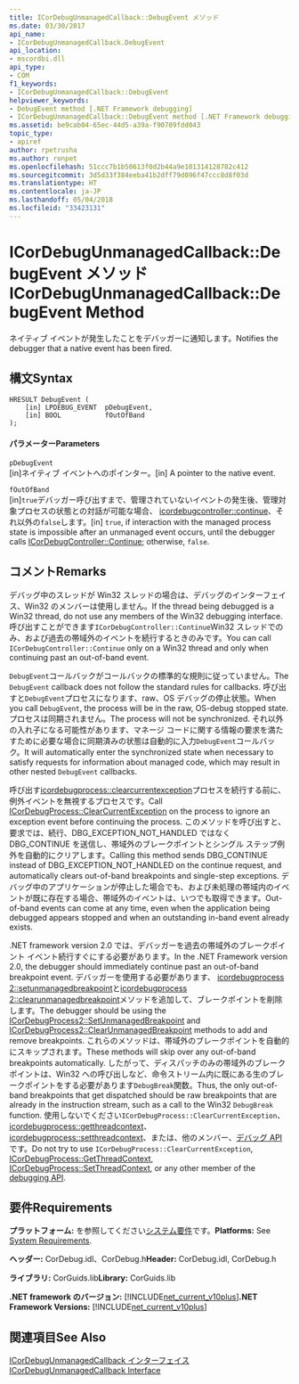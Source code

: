 ```yaml
---
title: ICorDebugUnmanagedCallback::DebugEvent メソッド
ms.date: 03/30/2017
api_name:
- ICorDebugUnmanagedCallback.DebugEvent
api_location:
- mscordbi.dll
api_type:
- COM
f1_keywords:
- ICorDebugUnmanagedCallback::DebugEvent
helpviewer_keywords:
- DebugEvent method [.NET Framework debugging]
- ICorDebugUnmanagedCallback::DebugEvent method [.NET Framework debugging]
ms.assetid: be9cab04-65ec-44d5-a39a-f90709fdd043
topic_type:
- apiref
author: rpetrusha
ms.author: ronpet
ms.openlocfilehash: 51ccc7b1b50613f0d2b44a9e101314128782c412
ms.sourcegitcommit: 3d5d33f384eeba41b2dff79d096f47ccc8d8f03d
ms.translationtype: HT
ms.contentlocale: ja-JP
ms.lasthandoff: 05/04/2018
ms.locfileid: "33423131"
---
```

# <a name="icordebugunmanagedcallbackdebugevent-method"></a><span data-ttu-id="6a400-102">ICorDebugUnmanagedCallback::DebugEvent メソッド</span><span class="sxs-lookup"><span data-stu-id="6a400-102">ICorDebugUnmanagedCallback::DebugEvent Method</span></span>
<span data-ttu-id="6a400-103">ネイティブ イベントが発生したことをデバッガーに通知します。</span><span class="sxs-lookup"><span data-stu-id="6a400-103">Notifies the debugger that a native event has been fired.</span></span>  
  
## <a name="syntax"></a><span data-ttu-id="6a400-104">構文</span><span class="sxs-lookup"><span data-stu-id="6a400-104">Syntax</span></span>  
  
```  
HRESULT DebugEvent (  
    [in] LPDEBUG_EVENT  pDebugEvent,  
    [in] BOOL           fOutOfBand  
);  
```  
  
#### <a name="parameters"></a><span data-ttu-id="6a400-105">パラメーター</span><span class="sxs-lookup"><span data-stu-id="6a400-105">Parameters</span></span>  
 `pDebugEvent`  
 <span data-ttu-id="6a400-106">[in]ネイティブ イベントへのポインター。</span><span class="sxs-lookup"><span data-stu-id="6a400-106">[in] A pointer to the native event.</span></span>  
  
 `fOutOfBand`  
 <span data-ttu-id="6a400-107">[in]`true`デバッガー呼び出すまで、管理されていないイベントの発生後、管理対象プロセスの状態との対話が可能な場合、 [icordebugcontroller::continue](../../../../docs/framework/unmanaged-api/debugging/icordebugcontroller-continue-method.md)、それ以外の`false`します。</span><span class="sxs-lookup"><span data-stu-id="6a400-107">[in] `true`, if interaction with the managed process state is impossible after an unmanaged event occurs, until the debugger calls [ICorDebugController::Continue](../../../../docs/framework/unmanaged-api/debugging/icordebugcontroller-continue-method.md); otherwise, `false`.</span></span>  
  
## <a name="remarks"></a><span data-ttu-id="6a400-108">コメント</span><span class="sxs-lookup"><span data-stu-id="6a400-108">Remarks</span></span>  
 <span data-ttu-id="6a400-109">デバッグ中のスレッドが Win32 スレッドの場合は、デバッグのインターフェイス、Win32 のメンバーは使用しません。</span><span class="sxs-lookup"><span data-stu-id="6a400-109">If the thread being debugged is a Win32 thread, do not use any members of the Win32 debugging interface.</span></span> <span data-ttu-id="6a400-110">呼び出すことができます`ICorDebugController::Continue`Win32 スレッドでのみ、および過去の帯域外のイベントを続行するときのみです。</span><span class="sxs-lookup"><span data-stu-id="6a400-110">You can call `ICorDebugController::Continue` only on a Win32 thread and only when continuing past an out-of-band event.</span></span>  
  
 <span data-ttu-id="6a400-111">`DebugEvent`コールバックがコールバックの標準的な規則に従っていません。</span><span class="sxs-lookup"><span data-stu-id="6a400-111">The `DebugEvent` callback does not follow the standard rules for callbacks.</span></span> <span data-ttu-id="6a400-112">呼び出すと`DebugEvent`プロセスになります、raw、OS デバッグの停止状態。</span><span class="sxs-lookup"><span data-stu-id="6a400-112">When you call `DebugEvent`, the process will be in the raw, OS-debug stopped state.</span></span> <span data-ttu-id="6a400-113">プロセスは同期されません。</span><span class="sxs-lookup"><span data-stu-id="6a400-113">The process will not be synchronized.</span></span> <span data-ttu-id="6a400-114">それ以外の入れ子になる可能性があります、マネージ コードに関する情報の要求を満たすために必要な場合に同期済みの状態は自動的に入力`DebugEvent`コールバック。</span><span class="sxs-lookup"><span data-stu-id="6a400-114">It will automatically enter the synchronized state when necessary to satisfy requests for information about managed code, which may result in other nested `DebugEvent` callbacks.</span></span>  
  
 <span data-ttu-id="6a400-115">呼び出す[icordebugprocess::clearcurrentexception](../../../../docs/framework/unmanaged-api/debugging/icordebugprocess-clearcurrentexception-method.md)プロセスを続行する前に、例外イベントを無視するプロセスです。</span><span class="sxs-lookup"><span data-stu-id="6a400-115">Call [ICorDebugProcess::ClearCurrentException](../../../../docs/framework/unmanaged-api/debugging/icordebugprocess-clearcurrentexception-method.md) on the process to ignore an exception event before continuing the process.</span></span> <span data-ttu-id="6a400-116">このメソッドを呼び出すと、要求では、続行、DBG_EXCEPTION_NOT_HANDLED ではなく DBG_CONTINUE を送信し、帯域外のブレークポイントとシングル ステップ例外を自動的にクリアします。</span><span class="sxs-lookup"><span data-stu-id="6a400-116">Calling this method sends DBG_CONTINUE instead of DBG_EXCEPTION_NOT_HANDLED on the continue request, and automatically clears out-of-band breakpoints and single-step exceptions.</span></span> <span data-ttu-id="6a400-117">デバッグ中のアプリケーションが停止した場合でも、および未処理の帯域内のイベントが既に存在する場合、帯域外のイベントは、いつでも取得できます。</span><span class="sxs-lookup"><span data-stu-id="6a400-117">Out-of-band events can come at any time, even when the application being debugged appears stopped and when an outstanding in-band event already exists.</span></span>  
  
 <span data-ttu-id="6a400-118">.NET framework version 2.0 では、デバッガーを過去の帯域外のブレークポイント イベント続行すぐにする必要があります。</span><span class="sxs-lookup"><span data-stu-id="6a400-118">In the .NET Framework version 2.0, the debugger should immediately continue past an out-of-band breakpoint event.</span></span> <span data-ttu-id="6a400-119">デバッガーを使用する必要があります、 [icordebugprocess 2::setunmanagedbreakpoint](../../../../docs/framework/unmanaged-api/debugging/icordebugprocess2-setunmanagedbreakpoint-method.md)と[icordebugprocess 2::clearunmanagedbreakpoint](../../../../docs/framework/unmanaged-api/debugging/icordebugprocess2-clearunmanagedbreakpoint-method.md)メソッドを追加して、ブレークポイントを削除します。</span><span class="sxs-lookup"><span data-stu-id="6a400-119">The debugger should be using the [ICorDebugProcess2::SetUnmanagedBreakpoint](../../../../docs/framework/unmanaged-api/debugging/icordebugprocess2-setunmanagedbreakpoint-method.md) and [ICorDebugProcess2::ClearUnmanagedBreakpoint](../../../../docs/framework/unmanaged-api/debugging/icordebugprocess2-clearunmanagedbreakpoint-method.md) methods to add and remove breakpoints.</span></span> <span data-ttu-id="6a400-120">これらのメソッドは、帯域外のブレークポイントを自動的にスキップされます。</span><span class="sxs-lookup"><span data-stu-id="6a400-120">These methods will skip over any out-of-band breakpoints automatically.</span></span> <span data-ttu-id="6a400-121">したがって、ディスパッチのみの帯域外のブレークポイントは、Win32 への呼び出しなど、命令ストリーム内に既にある生のブレークポイントをする必要があります`DebugBreak`関数。</span><span class="sxs-lookup"><span data-stu-id="6a400-121">Thus, the only out-of-band breakpoints that get dispatched should be raw breakpoints that are already in the instruction stream, such as a call to the Win32 `DebugBreak` function.</span></span> <span data-ttu-id="6a400-122">使用しないでください`ICorDebugProcess::ClearCurrentException`、 [icordebugprocess::getthreadcontext](../../../../docs/framework/unmanaged-api/debugging/icordebugprocess-getthreadcontext-method.md)、 [icordebugprocess::setthreadcontext](../../../../docs/framework/unmanaged-api/debugging/icordebugprocess-setthreadcontext-method.md)、または、他のメンバー、[デバッグ API](../../../../docs/framework/unmanaged-api/debugging/index.md)です。</span><span class="sxs-lookup"><span data-stu-id="6a400-122">Do not try to use `ICorDebugProcess::ClearCurrentException`, [ICorDebugProcess::GetThreadContext](../../../../docs/framework/unmanaged-api/debugging/icordebugprocess-getthreadcontext-method.md), [ICorDebugProcess::SetThreadContext](../../../../docs/framework/unmanaged-api/debugging/icordebugprocess-setthreadcontext-method.md), or any other member of the [debugging API](../../../../docs/framework/unmanaged-api/debugging/index.md).</span></span>  
  
## <a name="requirements"></a><span data-ttu-id="6a400-123">要件</span><span class="sxs-lookup"><span data-stu-id="6a400-123">Requirements</span></span>  
 <span data-ttu-id="6a400-124">**プラットフォーム:** を参照してください[システム要件](../../../../docs/framework/get-started/system-requirements.md)です。</span><span class="sxs-lookup"><span data-stu-id="6a400-124">**Platforms:** See [System Requirements](../../../../docs/framework/get-started/system-requirements.md).</span></span>  
  
 <span data-ttu-id="6a400-125">**ヘッダー:** CorDebug.idl、CorDebug.h</span><span class="sxs-lookup"><span data-stu-id="6a400-125">**Header:** CorDebug.idl, CorDebug.h</span></span>  
  
 <span data-ttu-id="6a400-126">**ライブラリ:** CorGuids.lib</span><span class="sxs-lookup"><span data-stu-id="6a400-126">**Library:** CorGuids.lib</span></span>  
  
 <span data-ttu-id="6a400-127">**.NET framework のバージョン:** [!INCLUDE[net_current_v10plus](../../../../includes/net-current-v10plus-md.md)]</span><span class="sxs-lookup"><span data-stu-id="6a400-127">**.NET Framework Versions:** [!INCLUDE[net_current_v10plus](../../../../includes/net-current-v10plus-md.md)]</span></span>  
  
## <a name="see-also"></a><span data-ttu-id="6a400-128">関連項目</span><span class="sxs-lookup"><span data-stu-id="6a400-128">See Also</span></span>  
 [<span data-ttu-id="6a400-129">ICorDebugUnmanagedCallback インターフェイス</span><span class="sxs-lookup"><span data-stu-id="6a400-129">ICorDebugUnmanagedCallback Interface</span></span>](../../../../docs/framework/unmanaged-api/debugging/icordebugunmanagedcallback-interface.md)
